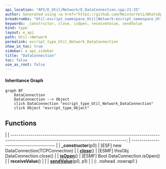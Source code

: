 ```yaml
---
api_location: "API/E_Util/Network/E_DataConnection.cpp:21:35"
author: Generated using <a href="https://github.com/MeisterYeti/WhatsUpDoc">WhatsUpDoc</a>
breadcrumbs: "Util:escript_namespace_Util|Network:escript_namespace_Util_Network"
keywords: _constructor, close, isOpen, receiveValue, sendValue
kind: type
layout: e_api
path: Util->Network
permalink: escript_type_Util_Network_DataConnection
show_in_toc: true
sidebar: e_api_sidebar
title: "DataConnection"
toc: false
use_as_root: false
---
```


#### Inheritance Graph

```mermaid
graph BT
	DataConnection
	DataConnection --> Object
	click DataConnection "escript_type_Util_Network_DataConnection"
	click Object "escript_type_Object"
```

## Functions

|
| ----------------------------------------------------------------------------------------------------------------------------------------: | --------------------------------------- | 
| **_constructor**(p0)                                                                                                                      | [ESF] new DataConnection(TCPConnection) | 
| **[close](classUtil_1_1Network_1_1DataConnection#classUtil_1_1Network_1_1DataConnection_1af9be8f97ae2f0b7200de467ae86f5ae3)**()           | [ESMF] thisObj DataConnection.close()   | 
| **[isOpen](classUtil_1_1Network_1_1DataConnection#classUtil_1_1Network_1_1DataConnection_1aa0a0c5006c3f47113c410dcbc1e84e4e)**()          | [ESMF] Bool DataConnection.isOpen()     | 
| **receiveValue**()                                                                                                                        |                                         | 
| **[sendValue](classUtil_1_1Network_1_1DataConnection#classUtil_1_1Network_1_1DataConnection_1a397dc2a957a2489f26c78a70a59ae95b)**(p0, p1) |                                         | 
{: .nohead .nowrap1 }

